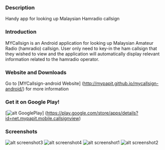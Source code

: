 ### Description
Handy app for looking up Malaysian Hamradio callsign

### Introduction
MYCallsign is an Android application for looking up Malaysian Amateur Radio (hamradio) callsign. User only need to key-in the ham callsign that they wished to view and the application will automatically display relevant information related to the hamradio operator.

### Website and Downloads
Go to [MYCallsign-android Website] (http://mypapit.github.io/mycallsign-android/) for more information

### Get it on Google Play!
[![alt GooglePlay](https://conversations.im/images/en-play-badge.png)]  (https://play.google.com/store/apps/details?id=net.mypapit.mobile.callsignview)

### Screenshots
![alt screenshot3](https://s31.postimg.org/cx6s6pbaf/Screenshot_20160625_125929.png)
![alt screenshot4](https://s31.postimg.org/5rf14927b/Screenshot_20160625_125951.png)
![alt screenshot1](https://s31.postimg.org/cfbmqulpj/Screenshot_20160625_130006.png)
![alt screenshot2](https://s31.postimg.org/seuaaehrb/Screenshot_20160625_125959.png)


